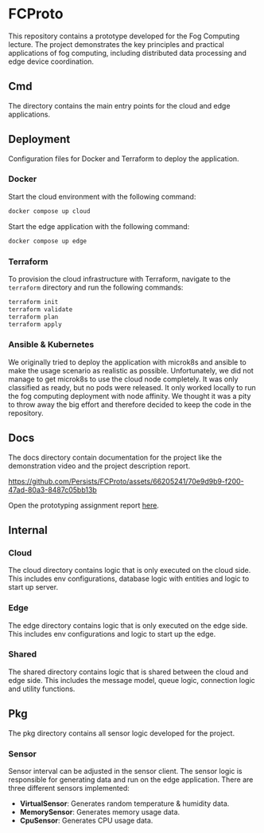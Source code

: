 # FCProto

This repository contains a prototype developed for the Fog Computing lecture. The project demonstrates the key principles and practical applications of fog computing, including distributed data processing and edge device coordination.

## Cmd 
The directory contains the main entry points for the cloud and edge applications.

## Deployment
Configuration files for Docker and Terraform to deploy the application.

### Docker
Start the cloud environment with the following command:
```bash
docker compose up cloud
```

Start the edge application with the following command:
```bash
docker compose up edge
```

### Terraform
To provision the cloud infrastructure with Terraform, navigate to the `terraform` directory and run the following commands:
```bash
terraform init
terraform validate
terraform plan
terraform apply
```
### Ansible & Kubernetes
We originally tried to deploy the application with microk8s and ansible to make the usage scenario as realistic as possible. Unfortunately, we did not manage to get microk8s to use the cloud node completely. 
It was only classified as ready, but no pods were released. It only worked locally to run the fog computing deployment with node affinity. We thought it was a pity to throw away the big effort and therefore decided to keep the code in the repository. 

## Docs
The docs directory contain documentation for the project like the demonstration video and the project description report.


https://github.com/Persists/FCProto/assets/66205241/70e9d9b9-f200-47ad-80a3-8487c05bb13b

Open the prototyping assignment report [here](./docs/prototyping_assignment_report.pdf).


## Internal
### Cloud
The cloud directory contains logic that is only executed on the cloud side. This includes env configurations, database logic with entities and logic to start up server.

### Edge
The edge directory contains logic that is only executed on the edge side. This includes env configurations and logic to start up the edge.

### Shared
The shared directory contains logic that is shared between the cloud and edge side. This includes the message model, queue logic, connection logic and utility functions.

## Pkg
The pkg directory contains all sensor logic developed for the project.

### Sensor
Sensor interval can be adjusted in the sensor client. 
The sensor logic is responsible for generating data and run on the edge application. There are three different sensors implemented:
- **VirtualSensor**: Generates random temperature & humidity data.
- **MemorySensor**: Generates memory usage data.
- **CpuSensor**: Generates CPU usage data.
